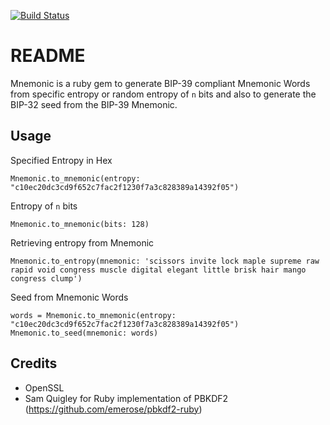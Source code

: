 [![Build Status](https://travis-ci.org/sreekanthgs/mnemonic.svg?branch=master)](https://travis-ci.org/sreekanthgs/mnemonic)

# README

Mnemonic is a ruby gem to generate BIP-39 compliant Mnemonic Words from specific entropy or random entropy of `n` bits and also to generate the BIP-32 seed from the BIP-39 Mnemonic.

## Usage
Specified Entropy in Hex
```
Mnemonic.to_mnemonic(entropy: "c10ec20dc3cd9f652c7fac2f1230f7a3c828389a14392f05")
```
Entropy of `n` bits
```
Mnemonic.to_mnemonic(bits: 128)
```
Retrieving entropy from Mnemonic
```
Mnemonic.to_entropy(mnemonic: 'scissors invite lock maple supreme raw rapid void congress muscle digital elegant little brisk hair mango congress clump')
```
Seed from Mnemonic Words
```
words = Mnemonic.to_mnemonic(entropy: "c10ec20dc3cd9f652c7fac2f1230f7a3c828389a14392f05")
Mnemonic.to_seed(mnemonic: words)
```

## Credits
* OpenSSL
* Sam Quigley for Ruby implementation of PBKDF2 (https://github.com/emerose/pbkdf2-ruby)
